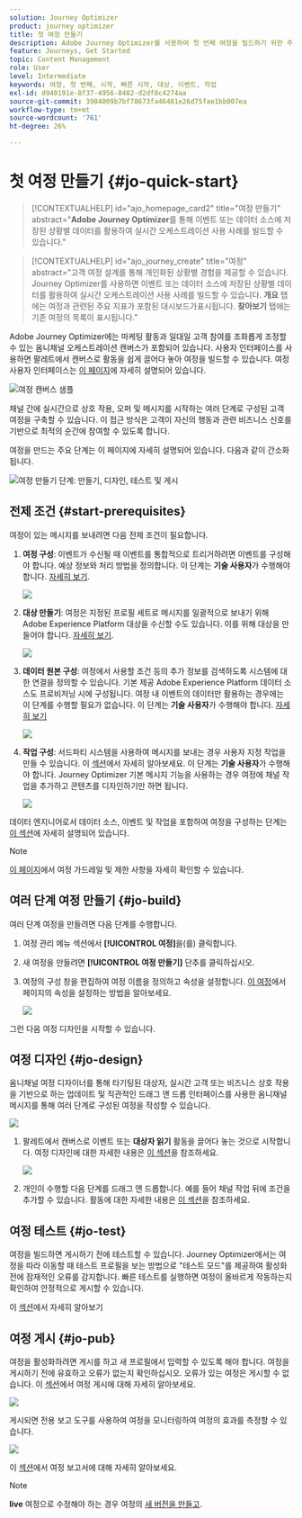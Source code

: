 ```yaml
---
solution: Journey Optimizer
product: journey optimizer
title: 첫 여정 만들기
description: Adobe Journey Optimizer를 사용하여 첫 번째 여정을 빌드하기 위한 주요 단계
feature: Journeys, Get Started
topic: Content Management
role: User
level: Intermediate
keywords: 여정, 첫 번째, 시작, 빠른 시작, 대상, 이벤트, 작업
exl-id: d940191e-8f37-4956-8482-d2df0c4274aa
source-git-commit: 3984009b7bf78673fa46481e26d75fae1bb007ea
workflow-type: tm+mt
source-wordcount: '761'
ht-degree: 26%

---
```


# 첫 여정 만들기 {#jo-quick-start}

>[!CONTEXTUALHELP]
>id="ajo_homepage_card2"
>title="여정 만들기"
>abstract="**Adobe Journey Optimizer**&#x200B;를 통해 이벤트 또는 데이터 소스에 저장된 상황별 데이터를 활용하여 실시간 오케스트레이션 사용 사례를 빌드할 수 있습니다."

>[!CONTEXTUALHELP]
>id="ajo_journey_create"
>title="여정"
>abstract="고객 여정 설계를 통해 개인화된 상황별 경험을 제공할 수 있습니다. Journey Optimizer를 사용하면 이벤트 또는 데이터 소스에 저장된 상황별 데이터를 활용하여 실시간 오케스트레이션 사용 사례를 빌드할 수 있습니다. **개요** 탭에는 여정과 관련된 주요 지표가 포함된 대시보드가 &#x200B;&#x200B;표시됩니다. **찾아보기** 탭에는 기존 여정의 목록이 표시됩니다."

Adobe Journey Optimizer에는 마케팅 활동과 일대일 고객 참여를 조화롭게 조정할 수 있는 옴니채널 오케스트레이션 캔버스가 포함되어 있습니다. 사용자 인터페이스를 사용하면 팔레트에서 캔버스로 활동을 쉽게 끌어다 놓아 여정을 빌드할 수 있습니다. 여정 사용자 인터페이스는 [이 페이지](journey-ui.md)에 자세히 설명되어 있습니다.

![여정 캔버스 샘플](assets/journey38.png)

채널 간에 실시간으로 상호 작용, 오퍼 및 메시지를 시작하는 여러 단계로 구성된 고객 여정을 구축할 수 있습니다. 이 접근 방식은 고객이 자신의 행동과 관련 비즈니스 신호를 기반으로 최적의 순간에 참여할 수 있도록 합니다.

여정을 만드는 주요 단계는 이 페이지에 자세히 설명되어 있습니다. 다음과 같이 간소화됩니다.

![여정 만들기 단계: 만들기, 디자인, 테스트 및 게시](assets/journey-creation-process.png)


## 전제 조건 {#start-prerequisites}

여정이 있는 메시지를 보내려면 다음 전제 조건이 필요합니다.

1. **여정 구성**: 이벤트가 수신될 때 이벤트를 통합적으로 트리거하려면 이벤트를 구성해야 합니다. 예상 정보와 처리 방법을 정의합니다. 이 단계는 **기술 사용자**&#x200B;가 수행해야 합니다. [자세히 보기](../event/about-events.md).

   ![](assets/jo-event7bis.png)

1. **대상 만들기**: 여정은 지정된 프로필 세트로 메시지를 일괄적으로 보내기 위해 Adobe Experience Platform 대상을 수신할 수도 있습니다. 이를 위해 대상을 만들어야 합니다. [자세히 보기](../audience/about-audiences.md).

   ![](assets/segment2.png)

1. **데이터 원본 구성**: 여정에서 사용할 조건 등의 추가 정보를 검색하도록 시스템에 대한 연결을 정의할 수 있습니다. 기본 제공 Adobe Experience Platform 데이터 소스도 프로비저닝 시에 구성됩니다. 여정 내 이벤트의 데이터만 활용하는 경우에는 이 단계를 수행할 필요가 없습니다. 이 단계는 **기술 사용자**&#x200B;가 수행해야 합니다. [자세히 보기](../datasource/about-data-sources.md)

   ![](assets/jo-datasource.png)

1. **작업 구성**: 서드파티 시스템을 사용하여 메시지를 보내는 경우 사용자 지정 작업을 만들 수 있습니다. 이 [섹션](../action/action.md)에서 자세히 알아보세요. 이 단계는 **기술 사용자**&#x200B;가 수행해야 합니다. Journey Optimizer 기본 메시지 기능을 사용하는 경우 여정에 채널 작업을 추가하고 콘텐츠를 디자인하기만 하면 됩니다.

   ![](assets/custom2.png)



데이터 엔지니어로서 데이터 소스, 이벤트 및 작업을 포함하여 여정을 구성하는 단계는 [이 섹션](../configuration/about-data-sources-events-actions.md)에 자세히 설명되어 있습니다.


>[!NOTE]
>
>[이 페이지](../start/guardrails.md)에서 여정 가드레일 및 제한 사항을 자세히 확인할 수 있습니다.

## 여러 단계 여정 만들기 {#jo-build}

여러 단계 여정을 만들려면 다음 단계를 수행합니다.

1. 여정 관리 메뉴 섹션에서 **[!UICONTROL 여정]**&#x200B;을(를) 클릭합니다.

1. 새 여정을 만들려면 **[!UICONTROL 여정 만들기]** 단추를 클릭하십시오.

1. 여정의 구성 창을 편집하여 여정 이름을 정의하고 속성을 설정합니다. [이 여정](journey-properties.md)에서 페이지의 속성을 설정하는 방법을 알아보세요.

   ![](assets/jo-properties.png)

그런 다음 여정 디자인을 시작할 수 있습니다.

## 여정 디자인 {#jo-design}

옴니채널 여정 디자이너를 통해 타기팅된 대상자, 실시간 고객 또는 비즈니스 상호 작용을 기반으로 하는 업데이트 및 직관적인 드래그 앤 드롭 인터페이스를 사용한 옴니채널 메시지를 통해 여러 단계로 구성된 여정을 작성할 수 있습니다.

![](assets/journey38.png)

1. 팔레트에서 캔버스로 이벤트 또는 **대상자 읽기** 활동을 끌어다 놓는 것으로 시작합니다. 여정 디자인에 대한 자세한 내용은 [이 섹션](using-the-journey-designer.md)을 참조하세요.

   ![](assets/read-segment.png)

1. 개인이 수행할 다음 단계를 드래그 앤 드롭합니다. 예를 들어 채널 작업 뒤에 조건을 추가할 수 있습니다. 활동에 대한 자세한 내용은 [이 섹션](about-journey-activities.md)을 참조하세요.

## 여정 테스트 {#jo-test}

여정을 빌드하면 게시하기 전에 테스트할 수 있습니다. Journey Optimizer에서는 여정을 따라 이동할 때 테스트 프로필을 보는 방법으로 &quot;테스트 모드&quot;를 제공하여 활성화 전에 잠재적인 오류를 감지합니다. 빠른 테스트를 실행하면 여정이 올바르게 작동하는지 확인하여 안정적으로 게시할 수 있습니다.

이 [섹션](testing-the-journey.md)에서 자세히 알아보기

## 여정 게시 {#jo-pub}

여정을 활성화하려면 게시를 하고 새 프로필에서 입력할 수 있도록 해야 합니다. 여정을 게시하기 전에 유효하고 오류가 없는지 확인하십시오. 오류가 있는 여정은 게시할 수 없습니다. 이 [섹션](publishing-the-journey.md)에서 여정 게시에 대해 자세히 알아보세요.

![](assets/jo-journeyuc2_32bis.png)

게시되면 전용 보고 도구를 사용하여 여정을 모니터링하여 여정의 효과를 측정할 수 있습니다.

![](assets/jo-dynamic_report_journey_12.png)

이 [섹션](../reports/live-report.md)에서 여정 보고서에 대해 자세히 알아보세요.

>[!NOTE]
>
>**live** 여정으로 수정해야 하는 경우 여정의 [새 버전을 만들고](journey-ui.md#journey-versions).
